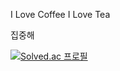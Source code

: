 
I Love Coffee I Love Tea

집중해

[![Solved.ac 프로필](http://mazassumnida.wtf/api/v2/generate_badge?boj=niforances)](https://solved.ac/niforances)
